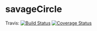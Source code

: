 # savageCircle
Travis: [![Build Status](https://travis-ci.com/carvillav/savageCircle.svg?branch=main)](https://travis-ci.com/carvillav/savageCircle)
[![Coverage Status](https://coveralls.io/repos/github/carvillav/savageCircle/badge.svg)](https://coveralls.io/github/carvillav/savageCircle)
